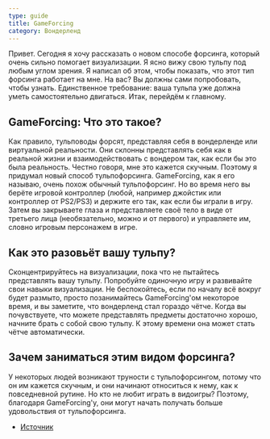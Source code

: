 ```yaml
---
type: guide
title: GameForcing
category: Вондерленд
---
```



Привет. Сегодня я хочу рассказать о новом способе форсинга, который очень сильно помогает визуализации. Я ясно вижу свою тульпу под любым углом зрения. Я написал об этом, чтобы показать, что этот тип форсинга работает на мне. На вас? Вы должны сами попробовать, чтобы узнать. Единственное требование: ваша тульпа уже должна уметь самостоятельно двигаться. Итак, перейдём к главному.


## GameForcing: Что это такое?


Как правило, тульповоды форсят, представляя себя в вондерленде или виртуальной реальности. Они склонны представлять себя как в реальной жизни и взаимодействовать с вондером так, как если бы это была реальность. Честно говоря, мне это кажется скучным. Поэтому я придумал новый способ тульпофорсинга. GameForcing, как я его называю, очень похож обычный тульпофорсинг. Но во время него вы берёте игровой контроллер (любой, например джойстик или контроллер от PS2/PS3) и держите его так, как если бы играли в игру. Затем вы закрываете глаза и представляете своё тело в виде от третьего лица (необязательно, можно и от первого) и управляете им, словно игровым персонажем в игре.


## Как это разовьёт вашу тульпу?


Сконцентрируйтесь на визуализации, пока что не пытайтесь представлять вашу тульпу. Попробуйте одиночную игру и развивайте свои навыки визуализации. Не беспокойтесь, если по началу всё вокруг будет размыто, просто позанимайтесь GameForcing'ом некоторое время, и вы заметите, что вондерленд стал гораздо чётче.
Когда вы почувствуете, что можете представлять предметы достаточно хорошо, начните брать с собой свою тульпу. К этому времени она может стать чётче автоматически.


## Зачем заниматься этим видом форсинга?


У некоторых людей возникают труности с тульпофорсингом, потому что он им кажется скучным, и они начинают относиться к нему, как к повседневной рутине. Но кто не любит играть в видоигры? Поэтому, благодаря GameForcing'у, они могут начать получать больше удовольствия от тульпофорсинга.


  *  [Источник](https://community.tulpa.info/thread-forcing-gameforcing)
